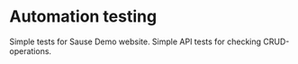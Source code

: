 # Automation testing
Simple tests for Sause Demo website. Simple API tests for checking CRUD-operations.
